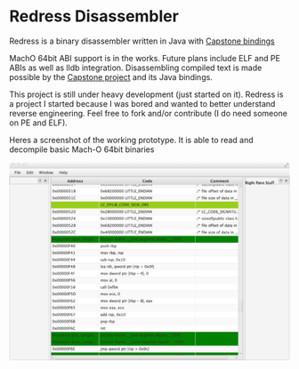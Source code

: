 # Redress Disassembler
Redress is a binary disassembler written in Java with [Capstone bindings](https://github.com/aquynh/capstone/tree/master/bindings/java)

MachO 64bit ABI support is in the works. Future plans include ELF and PE ABIs as well as lldb integration. Disassembling compiled text is made possible by the [Capstone project](http://www.capstone-engine.org/) and its Java bindings.

This project is still under heavy development (just started on it). Redress is a project I started because I was bored and wanted to better understand reverse engineering. Feel free to fork and/or contribute (I do need someone on PE and ELF).

Heres a screenshot of the working prototype. It is able to read and decompile basic Mach-O 64bit binaries

![alt text](GUI_PROTO.png "gui prototype")


